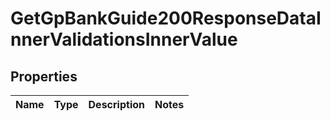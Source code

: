 

# GetGpBankGuide200ResponseDataInnerValidationsInnerValue


## Properties

| Name | Type | Description | Notes |
|------------ | ------------- | ------------- | -------------|



